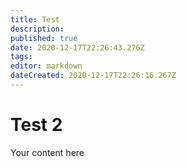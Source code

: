 ```yaml
---
title: Test
description: 
published: true
date: 2020-12-17T22:26:43.276Z
tags: 
editor: markdown
dateCreated: 2020-12-17T22:26:16.267Z
---
```


# Test 2
Your content here